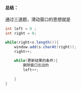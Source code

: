 #### 总结：

通过三道题，滑动窗口的思想就是

```java
int left = 0 ;
int right = 0;

while(right<s.length()){
    window.add(s.charAt(right));
    right++;
    
    while(更新结果的条件){
        删除窗口左边的
        left++;
        
    }
}
```



